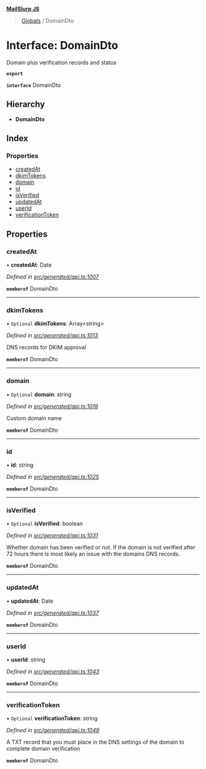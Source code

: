 **[MailSlurp JS](../README.md)**

> [Globals](../README.md) / DomainDto

# Interface: DomainDto

Domain plus verification records and status

**`export`** 

**`interface`** DomainDto

## Hierarchy

* **DomainDto**

## Index

### Properties

* [createdAt](domaindto.md#createdat)
* [dkimTokens](domaindto.md#dkimtokens)
* [domain](domaindto.md#domain)
* [id](domaindto.md#id)
* [isVerified](domaindto.md#isverified)
* [updatedAt](domaindto.md#updatedat)
* [userId](domaindto.md#userid)
* [verificationToken](domaindto.md#verificationtoken)

## Properties

### createdAt

•  **createdAt**: Date

*Defined in [src/generated/api.ts:1007](https://github.com/mailslurp/mailslurp-client/blob/36fa2ad/src/generated/api.ts#L1007)*

**`memberof`** DomainDto

___

### dkimTokens

• `Optional` **dkimTokens**: Array\<string>

*Defined in [src/generated/api.ts:1013](https://github.com/mailslurp/mailslurp-client/blob/36fa2ad/src/generated/api.ts#L1013)*

DNS records for DKIM approval

**`memberof`** DomainDto

___

### domain

• `Optional` **domain**: string

*Defined in [src/generated/api.ts:1019](https://github.com/mailslurp/mailslurp-client/blob/36fa2ad/src/generated/api.ts#L1019)*

Custom domain name

**`memberof`** DomainDto

___

### id

•  **id**: string

*Defined in [src/generated/api.ts:1025](https://github.com/mailslurp/mailslurp-client/blob/36fa2ad/src/generated/api.ts#L1025)*

**`memberof`** DomainDto

___

### isVerified

• `Optional` **isVerified**: boolean

*Defined in [src/generated/api.ts:1031](https://github.com/mailslurp/mailslurp-client/blob/36fa2ad/src/generated/api.ts#L1031)*

Whether domain has been verified or not. If the domain is not verified after 72 hours there is most likely an issue with the domains DNS records.

**`memberof`** DomainDto

___

### updatedAt

•  **updatedAt**: Date

*Defined in [src/generated/api.ts:1037](https://github.com/mailslurp/mailslurp-client/blob/36fa2ad/src/generated/api.ts#L1037)*

**`memberof`** DomainDto

___

### userId

•  **userId**: string

*Defined in [src/generated/api.ts:1043](https://github.com/mailslurp/mailslurp-client/blob/36fa2ad/src/generated/api.ts#L1043)*

**`memberof`** DomainDto

___

### verificationToken

• `Optional` **verificationToken**: string

*Defined in [src/generated/api.ts:1049](https://github.com/mailslurp/mailslurp-client/blob/36fa2ad/src/generated/api.ts#L1049)*

A TXT record that you must place in the DNS settings of the domain to complete domain verification

**`memberof`** DomainDto
